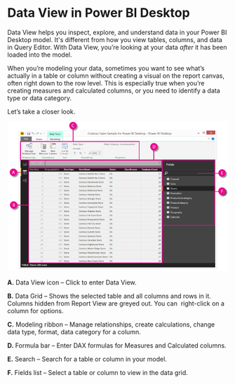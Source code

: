 ﻿<properties 
   pageTitle="Data View in Power BI Desktop"
   description="Data View in Power BI Desktop"
   services="powerbi" 
   documentationCenter="" 
   authors="jastru" 
   manager="mblythe" 
   editor=""
   tags=""/>
 
<tags
   ms.service="powerbi"
   ms.devlang="NA"
   ms.topic="article"
   ms.tgt_pltfrm="NA"
   ms.workload="powerbi"
   ms.date="10/15/2015"
   ms.author="jastru"/>

# Data View in Power BI Desktop  

Data View helps you inspect, explore, and understand data in your Power BI Desktop model. It's different from how you view tables, columns, and data in Query Editor. With Data View, you’re looking at your data *after* it has been loaded into the model.

When you’re modeling your data, sometimes you want to see what’s actually in a table or column without creating a visual on the report canvas, often right down to the row level. This is especially true when you’re creating measures and calculated columns, or you need to identify a data type or data category.

Let’s take a closer look.

![](media/powerbi-desktop-data-view/DataView_FullScreen.png)

**A.** Data View icon – Click to enter Data View.

**B.** Data Grid – Shows the selected table and all columns and rows in it. Columns hidden from Report View are greyed out. You can  right-click on a column for options.

**C.** Modeling ribbon – Manage relationships, create calculations, change data type, format, data category for a column.

**D.** Formula bar – Enter DAX formulas for Measures and Calculated columns.

**E.** Search – Search for a table or column in your model.

**F.** Fields list – Select a table or column to view in the data grid.